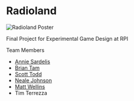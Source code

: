 Radioland
=============

<!-- ![Radioland Poster](/web/RadiolandPoster.png?raw=true "Radioland Poster") -->
![Radioland Poster](http://xinoph.webatu.com/img/Radioland/Radioland-Poster.png "Radioland Poster")

Final Project for Experimental Game Design at RPI

Team Members
* [Annie Sardelis](http://asardelis3.wix.com/portfolio/)
* [Brian Tam](http://xinoph.webatu.com/)
* [Scott Todd](http://scotttodd.github.io/)
* [Neale Johnson](http://diokatsu.wix.com/portfolio/)
* [Matt Wellins](http://mattwellins.com/)
* Tim Terrezza
